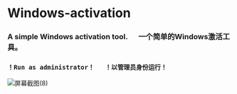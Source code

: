 # Windows-activation
### A simple Windows activation tool.  &emsp;  一个简单的Windows激活工具。
### ` ！Run as administrator！ `  &emsp;   ` ！以管理员身份运行！ `
![屏幕截图(8)](https://github.com/user-attachments/assets/29c4f029-a7c6-4ed3-b451-39c6cf112e68)

